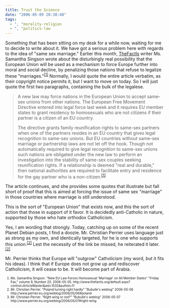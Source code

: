 ```yaml
---
title: Trust the Science
date: "2006-05-09 20:30:48"
tags:
  - ", "morality-religion
  - ", "politics-law
---
```


<p>Something that has been sitting on my desk for a while now, waiting for me to decide to write about it.  We have got a serious problem here with regards to the idea of "same sex marriage." Earlier this month, <a href="http://www.thefactis.org">TheFactIs</a> writer Ms. Samantha Singson wrote about the disturbingly real possibility that the European Union will be used as a mechanism to force Europe further into moral and social decline, by penalizing those nations that refuse to legalize these "marriages."<sup><a href="http://www.thefactis.org/default.aspx?control=ArticleMaster&aid=1532&authid=11" title="New EU Law Forces Homosexual 'Marriage' on All Member States">[1]</a></sup> Normally, I would quote the entire article verbatim, as their copyright notice permits it, but I want to move on today.  So I will just quote the first two paragraphs, containing the bulk of the legalese.</p>  <blockquote><p>A new law may force nations in the European Union to accept same-sex unions from other nations. The European Free Movement Directive entered into legal force last week and it requires EU member states to grant residency to homosexuals who are not citizens if their partner is a citizen of an EU country.</p><p>The directive grants family reunification rights to same-sex partners when one of the partners resides in an EU country that gives legal recognition to same-sex unions. But EU countries without same-sex marriage or partnership laws are not let off the hook. Though not automatically required to give legal recognition to same-sex unions such nations are obligated under the new law to perform an investigation into the stability of same-sex couples seeking reunification rights. If a relationship is deemed "real and durable," then national authorities are required to facilitate entry and residence for the gay partner who is a non-citizen.<sup><a href="http://www.thefactis.org/default.aspx?control=ArticleMaster&aid=1532&authid=11" title="New EU Law Forces Homosexual 'Marriage' on All Member States">[1]</a></sup></p></blockquote>  The article continues, and she provides some quotes that illustrate but fall short of proof that this is aimed at forcing the issue of same sex "marriage" in those countries where marriage is still understood.  <p>This is the sort of "European Union" that exists now, and this the sort of action that those in support of it favor.  It is decidedly anti-Catholic in nature, supported by those who hate orthodox Catholicism.</p>  <p>Yes, I am wording that strongly.  Today, catching up on some of the recent Planet Debian posts, I find a doozie.  Mr. Christian Perrier uses language just as strong as my own, and identically targeted, for he is one who supports this union.<sup><a href="http://www.perrier.eu.org/weblog/2006/05/06#poland" title="Poland turning right hardly">[2]</a></sup> Lest the necessity of the link be missed, he reiterated it later.<sup><a href="http://www.perrier.eu.org/weblog/2006/05/07#right-wing" title="Right wing or not?">[2]</a></sup></p>  <p>Mr. Perrier thinks that Europe will "outgrow" Catholicism (my word, but it fits his ideas).  I think that if Europe does not grow up and rediscover Catholicism, it will cease to be.  It will become part of Arabia.</p>   <font size="-2"><ol><font size="-2"><li><font size="-2">Ms. Samantha Singson.  "New EU Law Forces Homosexual 'Marriage' on All Member States" "Friday Fax," volume 9, Number 20.  2006-05-05. http://www.thefactis.org/default.aspx?control=ArticleMaster&aid=1532&authid=11</font></li><li><font size="-2">Mr. Christian Perrier.  "Poland turning right hardly" "Bubulle's weblog" 2006-05-06 http://www.perrier.eu.org/weblog/2006/05/06#poland</font></li><li><font size="-2">Mr. Christian Perrier.  "Right wing or not?" "Bubulle's weblog" 2006-05-07 http://www.perrier.eu.org/weblog/2006/05/07#right-wing </font></li></font></ol></font>

